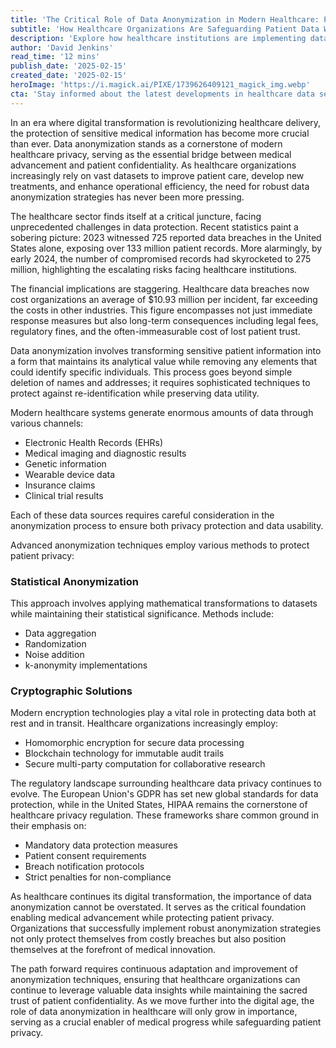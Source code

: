```yaml
---
title: 'The Critical Role of Data Anonymization in Modern Healthcare: Protecting Patient Privacy in the Digital Age'
subtitle: 'How Healthcare Organizations Are Safeguarding Patient Data While Advancing Medical Research'
description: 'Explore how healthcare institutions are implementing data anonymization strategies to protect patient privacy while fueling medical innovation. Learn about advanced anonymization techniques, the financial impact of data breaches, and the regulatory landscape shaping data protection in healthcare.'
author: 'David Jenkins'
read_time: '12 mins'
publish_date: '2025-02-15'
created_date: '2025-02-15'
heroImage: 'https://i.magick.ai/PIXE/1739626409121_magick_img.webp'
cta: 'Stay informed about the latest developments in healthcare data security and privacy. Follow us on LinkedIn for regular updates on how technology is transforming patient care while protecting sensitive information.'
---
```


In an era where digital transformation is revolutionizing healthcare delivery, the protection of sensitive medical information has become more crucial than ever. Data anonymization stands as a cornerstone of modern healthcare privacy, serving as the essential bridge between medical advancement and patient confidentiality. As healthcare organizations increasingly rely on vast datasets to improve patient care, develop new treatments, and enhance operational efficiency, the need for robust data anonymization strategies has never been more pressing.

The healthcare sector finds itself at a critical juncture, facing unprecedented challenges in data protection. Recent statistics paint a sobering picture: 2023 witnessed 725 reported data breaches in the United States alone, exposing over 133 million patient records. More alarmingly, by early 2024, the number of compromised records had skyrocketed to 275 million, highlighting the escalating risks facing healthcare institutions.

The financial implications are staggering. Healthcare data breaches now cost organizations an average of $10.93 million per incident, far exceeding the costs in other industries. This figure encompasses not just immediate response measures but also long-term consequences including legal fees, regulatory fines, and the often-immeasurable cost of lost patient trust.

Data anonymization involves transforming sensitive patient information into a form that maintains its analytical value while removing any elements that could identify specific individuals. This process goes beyond simple deletion of names and addresses; it requires sophisticated techniques to protect against re-identification while preserving data utility.

Modern healthcare systems generate enormous amounts of data through various channels:
- Electronic Health Records (EHRs)
- Medical imaging and diagnostic results
- Genetic information
- Wearable device data
- Insurance claims
- Clinical trial results

Each of these data sources requires careful consideration in the anonymization process to ensure both privacy protection and data usability.

Advanced anonymization techniques employ various methods to protect patient privacy:

### Statistical Anonymization
This approach involves applying mathematical transformations to datasets while maintaining their statistical significance. Methods include:
- Data aggregation
- Randomization
- Noise addition
- k-anonymity implementations

### Cryptographic Solutions
Modern encryption technologies play a vital role in protecting data both at rest and in transit. Healthcare organizations increasingly employ:
- Homomorphic encryption for secure data processing
- Blockchain technology for immutable audit trails
- Secure multi-party computation for collaborative research

The regulatory landscape surrounding healthcare data privacy continues to evolve. The European Union's GDPR has set new global standards for data protection, while in the United States, HIPAA remains the cornerstone of healthcare privacy regulation. These frameworks share common ground in their emphasis on:

- Mandatory data protection measures
- Patient consent requirements
- Breach notification protocols
- Strict penalties for non-compliance

As healthcare continues its digital transformation, the importance of data anonymization cannot be overstated. It serves as the critical foundation enabling medical advancement while protecting patient privacy. Organizations that successfully implement robust anonymization strategies not only protect themselves from costly breaches but also position themselves at the forefront of medical innovation.

The path forward requires continuous adaptation and improvement of anonymization techniques, ensuring that healthcare organizations can continue to leverage valuable data insights while maintaining the sacred trust of patient confidentiality. As we move further into the digital age, the role of data anonymization in healthcare will only grow in importance, serving as a crucial enabler of medical progress while safeguarding patient privacy.